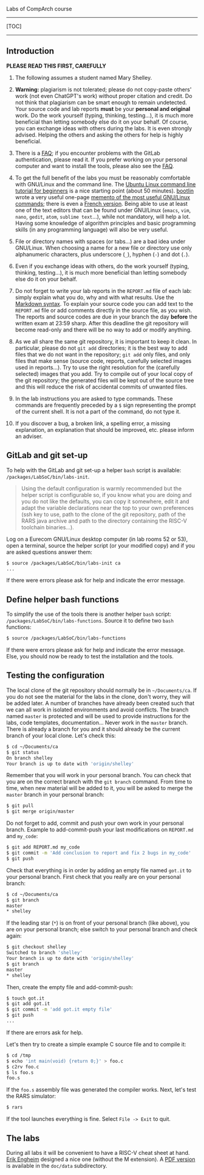 <!-- MASTER-ONLY: DO NOT MODIFY THIS FILE

Copyright © Telecom Paris
Copyright © Renaud Pacalet (renaud.pacalet@telecom-paris.fr)

This file must be used under the terms of the CeCILL. This source
file is licensed as described in the file COPYING, which you should
have received as part of this distribution. The terms are also
available at:
https://cecill.info/licences/Licence_CeCILL_V2.1-en.html
-->

Labs of CompArch course

---

[TOC]

---

## Introduction

**PLEASE READ THIS FIRST, CAREFULLY**

1. The following assumes a student named Mary Shelley.

1. **Warning:** plagiarism is not tolerated; please do not copy-paste others' work (not even ChatGPT's work) without proper citation and credit.
   Do not think that plagiarism can be smart enough to remain undetected.
   Your source code and lab reports **must** be your **personal and original** work.
   Do the work yourself (typing, thinking, testing…), it is much more beneficial than letting somebody else do it on your behalf.
   Of course, you can exchange ideas with others during the labs.
   It is even strongly advised.
   Helping the others and asking the others for help is highly beneficial.

1. There is a [FAQ]; if you encounter problems with the GitLab authentication, please read it.
   If you prefer working on your personal computer and want to install the tools, please also see the [FAQ].

1. To get the full benefit of the labs you must be reasonably comfortable with GNU/Linux and the command line.
  The [Ubuntu Linux command line tutorial for beginners] is a nice starting point (about 50 minutes).
  [bootlin] wrote a very useful one-page [memento of the most useful GNU/Linux commands]; there is even a [French version](doc/data/command_memento_fr.pdf).
   Being able to use at least one of the text editors that can be found under GNU/Linux (`emacs`, `vim`, `nano`, `gedit`, `atom`, `sublime text`…), while not mandatory, will help a lot.
   Having some knowledge of algorithm principles and basic programming skills (in any programming language) will also be very useful.

1. File or directory names with spaces (or tabs…) are a bad idea under GNU/Linux.
   When choosing a name for a new file or directory use only alphanumeric characters, plus underscore (`_`), hyphen (`-`) and dot (`.`).

1. Even if you exchange ideas with others, do the work yourself (typing, thinking, testing…), it is much more beneficial than letting somebody else do it on your behalf.

1. Do not forget to write your lab reports in the `REPORT.md` file of each lab: simply explain what you do, why and with what results.
   Use the [Markdown syntax].
   To explain your source code you can add text to the `REPORT.md` file or add comments directly in the source file, as you wish.
   The reports and source codes are due in your branch the day **before** the written exam at 23:59 sharp.
   After this deadline the git repository will become read-only and there will be no way to add or modify anything.

1. As we all share the same git repository, it is important to keep it clean.
   In particular, please do not `git add` directories; it is the best way to add files that we do not want in the repository; `git add` only files, and only files that make sense (source code, reports, carefully selected images used in reports…).
   Try to use the right resolution for the (carefully selected) images that you add.
   Try to compile out of your local copy of the git repository; the generated files will be kept out of the source tree and this will reduce the risk of accidental commits of unwanted files.

1. In the lab instructions you are asked to type commands.
   These commands are frequently preceded by a `$` sign representing the prompt of the current shell.
   It is not a part of the command, do not type it.

1. If you discover a bug, a broken link, a spelling error, a missing explanation, an explanation that should be improved, etc. please inform an adviser.

## GitLab and git set-up

To help with the GitLab and git set-up a helper `bash` script is available: `/packages/LabSoC/bin/labs-init`.

> Using the default configuration is warmly recommended but the helper script is configurable so, if you know what you are doing and you do not like the defaults, you can copy it somewhere, edit it and adapt the variable declarations near the top to your own preferences (ssh key to use, path to the clone of the git repository, path of the RARS java archive and path to the directory containing the RISC-V toolchain binaries…).

Log on a Eurecom GNU/Linux desktop computer (in lab rooms 52 or 53), open a terminal, source the helper script (or your modified copy) and if you are asked questions answer them:

```bash
$ source /packages/LabSoC/bin/labs-init ca
...
```

If there were errors please ask for help and indicate the error message.

## Define helper bash functions

To simplify the use of the tools there is another helper `bash` script: `/packages/LabSoC/bin/labs-functions`.
Source it to define two `bash` functions:

```bash
$ source /packages/LabSoC/bin/labs-functions
```

If there were errors please ask for help and indicate the error message.
Else, you should now be ready to test the installation and the tools.

## Testing the configuration

The local clone of the git repository should normally be in `~/Documents/ca`.
If you do not see the material for the labs in the clone, don't worry, they will be added later.
A number of branches have already been created such that we can all work in isolated environments and avoid conflicts.
The branch named `master` is protected and will be used to provide instructions for the labs, code templates, documentation…
Never work in the `master` branch.
There is already a branch for you and it should already be the current branch of your local clone.
Let's check this:

```bash
$ cd ~/Documents/ca
$ git status
On branch shelley
Your branch is up to date with 'origin/shelley'
```

Remember that you will work in your personal branch.
You can check that you are on the correct branch with the `git branch` command.
From time to time, when new material will be added to it, you will be asked to merge the `master` branch in your personal branch:

```bash
$ git pull
$ git merge origin/master
```

Do not forget to add, commit and push your own work in your personal branch.
Example to add-commit-push your last modifications on `REPORT.md` and `my_code`:

```bash
$ git add REPORT.md my_code
$ git commit -m 'Add conclusion to report and fix 2 bugs in my_code'
$ git push
```

Check that everything is in order by adding an empty file named `got.it` to your personal branch.
First check that you really are on your personal branch:

```bash
$ cd ~/Documents/ca
$ git branch
master
* shelley
```

If the leading star (`*`) is on front of your personal branch (like above), you are on your personal branch; else switch to your personal branch and check again:

```bash
$ git checkout shelley
Switched to branch 'shelley'
Your branch is up to date with 'origin/shelley'
$ git branch
master
* shelley
```

Then, create the empty file and add-commit-push:

```bash
$ touch got.it
$ git add got.it
$ git commit -m 'add got.it empty file'
$ git push
...
```

If there are errors ask for help.

Let's then try to create a simple example C source file and to compile it:

```bash
$ cd /tmp
$ echo 'int main(void) {return 0;}' > foo.c
$ c2rv foo.c
$ ls foo.s
foo.s
```

If the `foo.s` assembly file was generated the compiler works.
Next, let's test the RARS simulator:

```bash
$ rars
```

If the tool launches everything is fine.
Select `File -> Exit` to quit.

## The labs

During all labs it will be convenient to have a RISC-V cheat sheet at hand.
[Erik Engheim](https://itnext.io/risc-v-instruction-set-cheatsheet-70961b4bbe8) designed a nice one (without the M extension).
A [PDF version](doc/data/RISC-V-cheatsheet.pdf) is available in the `doc/data` subdirectory.

[bootlin]: https://bootlin.com/
[memento of the most useful GNU/Linux commands]: doc/data/command_memento.pdf
[French version]: doc/data/command_memento_fr.pdf
[Markdown syntax]: https://www.markdowntutorial.com/
[Ubuntu Linux command line tutorial for beginners]: https://ubuntu.com/tutorials/command-line-for-beginners
[FAQ]: FAQ.md

<!-- vim: set tabstop=4 softtabstop=4 shiftwidth=4 expandtab textwidth=0: -->
